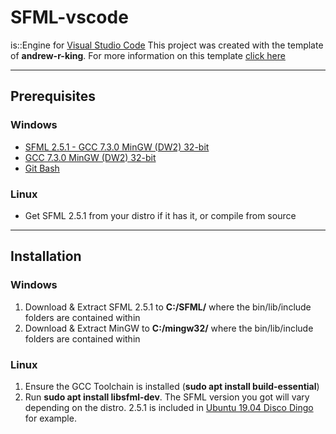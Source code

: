 # SFML-vscode
is::Engine for [Visual Studio Code](https://code.visualstudio.com/)
This project was created with the template of **andrew-r-king**. For more information on this template [click here](https://github.com/andrew-r-king/sfml-vscode-boilerplate)

---

## Prerequisites

### Windows
* [SFML 2.5.1 - GCC 7.3.0 MinGW (DW2) 32-bit](https://www.sfml-dev.org/files/SFML-windows-gcc-7.3.0-mingw-32-bit.zip)
* [GCC 7.3.0 MinGW (DW2) 32-bit](https://sourceforge.net/projects/mingw-w64/files/Toolchains%20targetting%20Win32/Personal%20Builds/mingw-builds/7.3.0/threads-posix/dwarf/i686-7.3.0-release-posix-dwarf-rt_v5-rev0.7z/download)
* [Git Bash](https://git-scm.com/downloads)

### Linux
* Get SFML 2.5.1 from your distro if it has it, or compile from source

---

## Installation

### Windows

1. Download & Extract SFML 2.5.1 to **C:/SFML/** where the bin/lib/include folders are contained within
2. Download & Extract MinGW to **C:/mingw32/** where the bin/lib/include folders are contained within

### Linux
1. Ensure the GCC Toolchain is installed (**sudo apt install build-essential**)
2. Run **sudo apt install libsfml-dev**. The SFML version you got will vary depending on the distro. 2.5.1 is included in [Ubuntu 19.04 Disco Dingo](http://cdimage.ubuntu.com/daily-live/current/HEADER.html) for example.